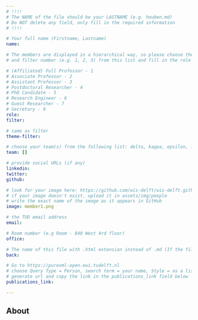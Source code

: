 ```yaml
---
# !!!!
# The NAME of the file should be your LASTNAME (e.g. houben.md)
# Do NOT delete any field, only fill in the required information
# !!!! 

# Your full name (Firstname, Lastname)
name: 

# The members are displayed in a hierarchical way, so please choose the role (e.g. Full Professor, Assistant Professor etc) 
# and filter number (e.g. 1, 2, 3) from this list and fill in the role and filter from below:

# (Affiliated) Full Professor - 1
# Associate Professor - 2
# Assistant Professor - 3
# Postdoctoral Researcher - 4
# PhD Candidate - 5
# Research Engineer - 6 
# Guest Researcher - 7
# Secretary - 8
role:
filter:

# same as filter
theme-filter: 

# choose your team(s) from the following list: delta, kappa, epsilon, lambda, cel
team: []

# provide social URLs (if any)
linkedin: 
twitter: 
github: 

# look for your image here: https://github.com/wis-delft/wis-delft.github.io/tree/master/assets/img/people 
# if your image doesn't exist, upload it in assets/img/people 
# write the exact name of the image as it appears in GitHub  
image: member1.png

# the TUD email address
email: 

# Room number (e.g Room - 840 West 4rd floor)
office: 

# The name of this file with .html extension instead of .md (If the filename is ionescu.md, the "back" field will be ionescu.html)
back: 

# Go to https://purexml-open.ewi.tudelft.nl 
# choose Query Type = Person, search term = your name, Style = as a list
# generate url and copy the link in the publications_link field below
publications_link: 

---
```


## About





